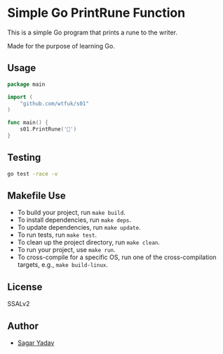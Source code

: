 # Simple Go PrintRune Function

This is a simple Go program that prints a rune to the writer.

Made for the purpose of learning Go.

## Usage

```go
package main

import (
    "github.com/wtfuk/s01"
)

func main() {
    s01.PrintRune('🚀')
}
```

## Testing

```sh
go test -race -v
```

## Makefile Use

- To build your project, run `make build`.
- To install dependencies, run `make deps`.
- To update dependencies, run `make update`.
- To run tests, run `make test`.
- To clean up the project directory, run `make clean`.
- To run your project, use `make run`.
- To cross-compile for a specific OS, run one of the cross-compilation targets, e.g., `make build-linux`.

## License

SSALv2

## Author

- [Sagar Yadav](https://linkedin.com/in/sagaryadav)
